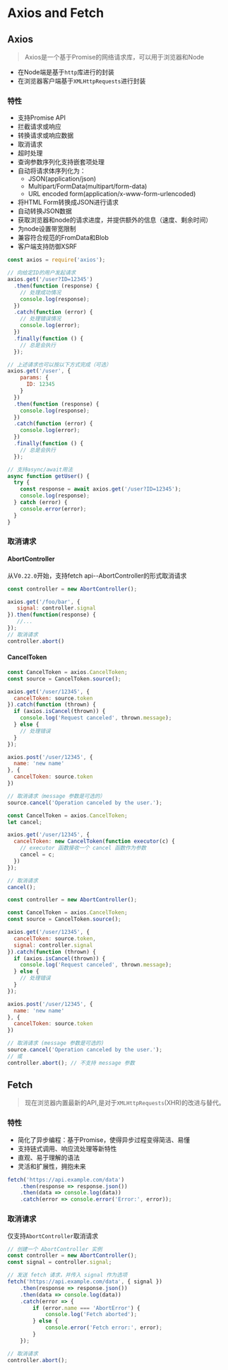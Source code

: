# Axios and Fetch

## Axios
> Axios是一个基于Promise的网络请求库，可以用于浏览器和Node

- 在Node端是基于`http`库进行的封装
- 在浏览器客户端基于`XMLHttpRequests`进行封装

### 特性
- 支持Promise API
- 拦截请求或响应
- 转换请求或响应数据
- 取消请求
- 超时处理
- 查询参数序列化支持嵌套项处理
- 自动将请求体序列化为：
  - JSON(application/json)
  - Multipart/FormData(multipart/form-data)
  - URL encoded form(application/x-www-form-urlencoded)
- 将HTML Form转换成JSON进行请求
- 自动转换JSON数据
- 获取浏览器和node的请求进度，并提供额外的信息（速度、剩余时间）
- 为node设置带宽限制
- 兼容符合规范的FromData和Blob
- 客户端支持防御XSRF

```js
const axios = require('axios');

// 向给定ID的用户发起请求
axios.get('/user?ID=12345')
  .then(function (response) {
    // 处理成功情况
    console.log(response);
  })
  .catch(function (error) {
    // 处理错误情况
    console.log(error);
  })
  .finally(function () {
    // 总是会执行
  });

// 上述请求也可以按以下方式完成（可选）
axios.get('/user', {
    params: {
      ID: 12345
    }
  })
  .then(function (response) {
    console.log(response);
  })
  .catch(function (error) {
    console.log(error);
  })
  .finally(function () {
    // 总是会执行
  });  

// 支持async/await用法
async function getUser() {
  try {
    const response = await axios.get('/user?ID=12345');
    console.log(response);
  } catch (error) {
    console.error(error);
  }
}
```

### 取消请求

#### AbortController
从V`0.22.0`开始，支持fetch api--AbortController的形式取消请求
```js
const controller = new AbortController();

axios.get('/foo/bar', {
   signal: controller.signal
}).then(function(response) {
   //...
});
// 取消请求
controller.abort()
```

#### CancelToken

```js
const CancelToken = axios.CancelToken;
const source = CancelToken.source();

axios.get('/user/12345', {
  cancelToken: source.token
}).catch(function (thrown) {
  if (axios.isCancel(thrown)) {
    console.log('Request canceled', thrown.message);
  } else {
    // 处理错误
  }
});

axios.post('/user/12345', {
  name: 'new name'
}, {
  cancelToken: source.token
})

// 取消请求（message 参数是可选的）
source.cancel('Operation canceled by the user.');
```

```js
const CancelToken = axios.CancelToken;
let cancel;

axios.get('/user/12345', {
  cancelToken: new CancelToken(function executor(c) {
    // executor 函数接收一个 cancel 函数作为参数
    cancel = c;
  })
});

// 取消请求
cancel();
```

```js
const controller = new AbortController();

const CancelToken = axios.CancelToken;
const source = CancelToken.source();

axios.get('/user/12345', {
  cancelToken: source.token,
  signal: controller.signal
}).catch(function (thrown) {
  if (axios.isCancel(thrown)) {
    console.log('Request canceled', thrown.message);
  } else {
    // 处理错误
  }
});

axios.post('/user/12345', {
  name: 'new name'
}, {
  cancelToken: source.token
})

// 取消请求 (message 参数是可选的)
source.cancel('Operation canceled by the user.');
// 或
controller.abort(); // 不支持 message 参数
```

## Fetch
> 现在浏览器内置最新的API,是对于`XMLHttpRequests`(XHR)的改进与替代。

### 特性

- 简化了异步编程：基于Promise，使得异步过程变得简洁、易懂
- 支持链式调用、响应流处理等新特性
- 直观、易于理解的语法
- 灵活和扩展性，拥抱未来

```js
fetch('https://api.example.com/data')
    .then(response => response.json())
    .then(data => console.log(data))
    .catch(error => console.error('Error:', error));

```

### 取消请求
仅支持`AbortController`取消请求

```js
// 创建一个 AbortController 实例
const controller = new AbortController();
const signal = controller.signal;

// 发送 fetch 请求，并传入 signal 作为选项
fetch('https://api.example.com/data', { signal })
    .then(response => response.json())
    .then(data => console.log(data))
    .catch(error => {
        if (error.name === 'AbortError') {
            console.log('Fetch aborted');
        } else {
            console.error('Fetch error:', error);
        }
    });

// 取消请求
controller.abort();

```